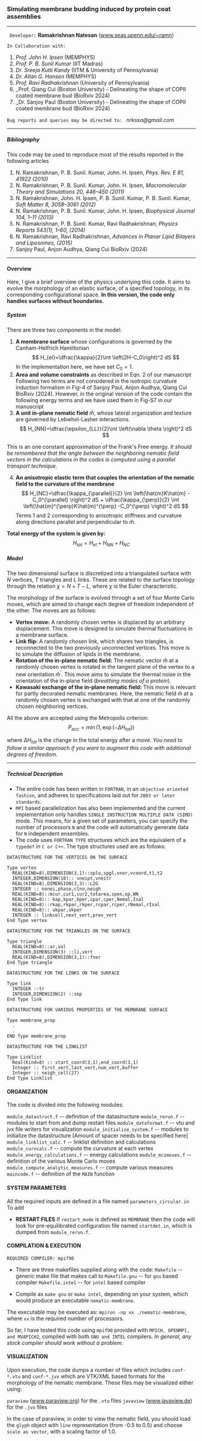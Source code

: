 ### Simulating membrane budding induced by protein coat assemblies
---
``` Developer:``` __Ramakrishnan Natesan__ (www.seas.upenn.edu/~ramn)

```In Collaboration with:```
  1. _Prof.  John H. Ipsen_ (MEMPHYS)
  2. _Prof. P. B. Sunil Kumar_ (IIT Madras)
  3. _Dr. Sreeja Kutti Kandy_ (IITM & University of Pennsylvania)
  4. _Dr. Allan G. Hansen_ (MEMPHYS)
  5. _Prof. Ravi Radhakrishnan_ (University of Pennsylvania)
  6. _Prof. Qiang Cui (Boston University)  - Delineating the shape of COPII coated membrane bud (BioRxiv 2024)
  7. _Dr. Sanjoy Paul (Boston University) - Delineating the shape of COPII coated membrane bud (BioRxiv 2024)

```Bug reports and queries may be directed to: ``` _nrkssa@gmail.com_

---
##### Bibliography
This code may be used to reproduce most of the results reported in the following articles
1. N. Ramakrishnan, P. B. Sunil. Kumar, John. H. Ipsen,  _Phys. Rev. E 81, 41922 (2010)_
2. N. Ramakrishnan, P. B. Sunil. Kumar, John. H. Ipsen, _Macromolecular Theory and Simulations 20, 446–450 (2011)_
3. N. Ramakrishnan, John. H. Ipsen, P. B. Sunil. Kumar, P. B. Sunil. Kumar, _Soft Matter 8, 3058–3061 (2012)_
4. N. Ramakrishnan, P. B. Sunil. Kumar, John. H. Ipsen, _Biophysical Journal 104, 1–11 (2013)_
5. N. Ramakrishnan, P. B. Sunil. Kumar, Ravi Radhakrishnan, _Physics Reports 543(1), 1–60, (2014)_
6. N. Ramakrishnan, Ravi Radhakrishnan, _Advances in Planar Lipid Bilayers and Liposomes, (2015)_
7. Sanjoy Paul, Anjon Audhya, Qiang Cui BioRxiv (2024)
---
#### Overview
Here, I give a brief overview of the physics underlying this code. It aims to evolve the morphology of an elastic surface, of a specified topology, in its corresponding configurational space. **In this version, the code only handles surfaces without boundaries.**

##### System

There are three two components in the model:
1. **A membrane surface**  whose configurations is governed by the Canham-Helfrich Hamiltonian
 $$ H_{el}=\dfrac{\kappa}{2}\int \left(2H-C_0\right)^2 dS
$$
In the implementation here, we have set $C_0=1$.
2. **Area and volume constraints** as described in Eqn. 2 of our manuscript 
Following two terms are not considered in the isotropic curvature induction formalism in Fig-4 of Sanjoy Paul, Anjon Audhya, Qiang Cui BioRxiv (2024). However, in the original version of the code contain the following energy terms and we have used them in Fig-S7 in our manuscript
3. **A unit in-plane nematic field** $\hat{m}$, whose lateral organization and texture are governed by Lebwhol-Lasher interactions.
$$ H_{NN}=\dfrac{\epsilon_{LL}}{2}\int \left(\nabla \theta \right)^2 dS
$$

  This is an one constant approximation of the Frank's Free energy. _It should be remembered that the angle between the neighboring nematic field vectors in the calculations in the codes is computed  using a parallel transport technique._

4. **An anisotropic elastic term that couples the orientation of the nematic field to the curvature of the membrane**
$$ H_{NC}=\dfrac{\kappa_{\parallel}}{2} \int \left(\hat{m}K\hat{m} -C_0^{\parallel} \right)^2 dS + \dfrac{\kappa_{\perp}}{2} \int \left(\hat{m}^{\perp}K\hat{m}^{\perp} -C_0^{\perp} \right)^2 dS  $$
  Terms 1 and 2 corresponding to anisotropic stiffness and curvature along directions parallel and perpendicular to $\hat{m}$.

**Total energy of the system is given by:** $$H_{tot}=H_{el}+H_{NN}+H_{NC}$$


##### Model

The two dimensional surface is discretized into a triangulated surface with $N$ vertices, $T$ triangles and $L$ links. These are related to the surface topology through the relation $\chi=N+T-L$,  where $\chi$ is the Euler characteristic.

The morphology of the surface is evolved through a set of four Monte Carlo moves, which are aimed to change each degree of freedom independent of the other. The moves are as follows:
* **Vertex move:** A randomly chosen vertex is displaced by an arbitrary displacement. This move is designed to simulate thermal fluctuations in a membrane surface.
*  **Link flip:** A randomly chosen link, which shares two triangles, is reconnected to the two previously unconnected vertices. This move is to simulate the diffusion of lipids in the membrane.
*  **Rotation of the in-plane nematic field:** The nematic vector $\hat{m}$ at a randomly chosen vertex is rotated in the tangent plane of the vertex to a new orientation $\hat{m}^{'}$. This move aims to simulate the thermal noise in the orientation of the in-plane field (_breathing modes of a protein_).
*  **Kawasaki exchange of the in-plane nematic field:**  This move is relevant for partly decorated nematic membranes. Here, the nematic field $\hat{m}$ at a randomly chosen vertex is exchanged with that at one of the randomly chosen neighboring vertices.

All the above are accepted using the Metropolis criterion: $$P_{acc} = \min(1,\exp(-\Delta H_{tot}))$$

where $\Delta H_{tot}$ is the change in the total energy after a move. *You need to follow a similar approach if you want to augment this code with additional degrees of freedom*.
___

##### Technical Description
* The entire code has been written in `FORTRAN`, in an `objective oriented fashion`, and adheres to specifications laid out for ```2003 or later standards```.
* `MPI` based parallelization has also been implemented and the current implementation only handles  `SINGLE INSTRUCTION MULTIPLE DATA (SIMD)` mode. This means, for a given set of parameters, you can specify the number of processors `N` and the code will automatically generate data for `N` independent ensembles.
* The code uses `FORTRAN TYPE` structures which are the equivalent of a `typedef` in `C or C++`. The type structures used are as follows:

```
DATASTRUCTURE FOR THE VERTICES ON THE SURFACE

Type vertex
  REAL(KIND=8),DIMENSION(3,1)::splo,spgl,vnor,vcoord,t1,t2      
  INTEGER,DIMENSION(10):: vneipt,vneitr                         
  REAL(KIND=8),DIMENSION(3,3)::L2G
  INTEGER :: nonei,phase,clno,neigh
  REAL(KIND=8)::mcur,cur1,cur2,totarea,spen,op,WN        
  REAL(KIND=8):: kap,kpar,kper,cpar,cper,Nemal,Isal  
  REAL(KIND=8)::rkap,rkpar,rkper,rcpar,rcper,rNemal,rIsal
  REAL(KIND=8):: ukpar,ukper
  INTEGER :: linkcell,next_vert,prev_vert              
End Type vertex
```
```
DATASTRUCTURE FOR THE TRIANGLES ON THE SURFACE

Type triangle
  REAL(KIND=8)::ar,vol
  INTEGER,DIMENSION(3) ::li,vert
  REAL(KIND=8),DIMENSION(3,1)::fnor
End Type triangle
```
```
DATASTRUCTURE FOR THE LINKS ON THE SURFACE

Type link
  INTEGER ::tr
  INTEGER,DIMENSION(2) ::sep
End Type link
```
```
DATASTRUCTURE FOR VARIOUS PROPERTIES OF THE MEMBRANE SURFACE

Type membrane_prop
  .
  .
END Type membrane_prop
```
```
DATASTRUCTURE FOR THE LINKLIST

Type Linklist
  Real(Kind=8) :: start_coord(3,1),end_coord(3,1)
  Integer :: first_vert,last_vert,num_vert,buffer
  Integer :: neigh_cell(27)
End Type Linklist
```
#### ORGANIZATION
The code is divided into the following modules:

  `module_datastruct.f` -- definition of the datastructure
  `module_rerun.f` -- modules to start from and dump restart files
  `module_dataformat.f` -- vtu and jvx file writers for visualization
  `module_initialize_system.f` -- modules to initialize the datastructure [Amount of spacer needs to be specified here]
  `module_linklist_calc.f` -- linklist definition and calculations
  `module_curvcalc.f` -- compute the curvature at each vertex
  `module_energy_calculations.f` -- energy calculations
  `module_mcsmoves.f` -- definition of the various Monte Carlo moves
  `module_compute_analytic_measures.f` --  compute various measures
  `maincode.f` -- definition of the `MAIN` function


#### SYSTEM PARAMETERS

  All the required inputs are defined in a file named `parameters_circular.in`
To add 

* **RESTART FILES**
  If `restart_mode` is defined as `MEMBRANE` then the code will look for pre-equilibrated configuration file named `startdet.in`, which is dumped from `module_rerun.f`.


#### COMPILATION & EXECUTION

  `REQUIRED COMPILER: mpif90`

  * There are three makefiles supplied along with the code:
    `Makefile` -- generic make file that makes call to
    `Makefile.gnu` -- for `gnu` based compiler
    `Makefile.intel` -- for `intel` based compiler

  * Compile as `make gnu` or `make intel`, depending on your system, which would produce an executable `nematic-membrane`.

  The executable may be executed as:
    `mpirun -np xx ./nematic-membrane`, where `xx` is the required number of processors.

  So far, I have tested this code using `mpif90` provided with `MPICH, OPENMPI, and MVAPICH2`, compiled with both `GNU and INTEL` compilers. *In general, any stock compiler should work without a problem*.

#### VISUALIZATION

  Upon execution, the code dumps a number of files which includes
  `conf-*.vtu` and `conf-*.jvx` which are VTK/XML based formats for the morphology of the nematic membrane. These files may be visualized either using:

  `paraview` (www.paraview.org) for the `.vtu` files
  `javaview` (www.javaview.de) for the `.jvx` files

  In the case of paraview, in order to view the nematic field,  you should load the `glyph` object with `line` representation (from -0.5 to 0.5) and choose `scale as vector`, with a scaling factor of 1.0.
